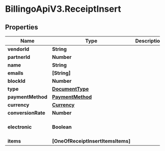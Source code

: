 # BillingoApiV3.ReceiptInsert

## Properties
Name | Type | Description | Notes
------------ | ------------- | ------------- | -------------
**vendorId** | **String** |  | [optional] 
**partnerId** | **Number** |  | [optional] 
**name** | **String** |  | [optional] 
**emails** | **[String]** |  | [optional] 
**blockId** | **Number** |  | 
**type** | [**DocumentType**](DocumentType.md) |  | 
**paymentMethod** | [**PaymentMethod**](PaymentMethod.md) |  | 
**currency** | [**Currency**](Currency.md) |  | 
**conversionRate** | **Number** |  | [optional] 
**electronic** | **Boolean** |  | [optional] [default to false]
**items** | **[OneOfReceiptInsertItemsItems]** |  | [optional] 
